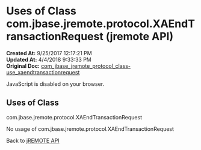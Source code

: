 # Uses of Class com.jbase.jremote.protocol.XAEndTransactionRequest (jremote API)

**Created At:** 9/25/2017 12:17:21 PM  
**Updated At:** 4/4/2018 9:33:33 PM  
**Original Doc:** [com_jbase_jremote_protocol_class-use_xaendtransactionrequest](https://docs.jbase.com/39271-class-use/com_jbase_jremote_protocol_class-use_xaendtransactionrequest)  

<!--<br>    try {<br>        if (location.href.indexOf('is-external=true') == -1) {<br>            parent.document.title="Uses of Class com.jbase.jremote.protocol.XAEndTransactionRequest (jremote   API)";<br>        }<br>    }<br>    catch(err) {<br>    }<br>//-->
JavaScript is disabled on your browser.



<!--<br>  allClassesLink = document.getElementById("allclasses\_navbar\_top");<br>  if(window==top) {<br>    allClassesLink.style.display = "block";<br>  }<br>  else {<br>    allClassesLink.style.display = "none";<br>  }<br>  //-->

## Uses of Class
com.jbase.jremote.protocol.XAEndTransactionRequest

No usage of com.jbase.jremote.protocol.XAEndTransactionRequest

Back to [jREMOTE API](com_jbase_jremote_package-summary)



